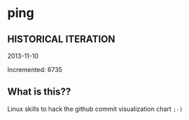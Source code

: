 # ping

## HISTORICAL ITERATION
2013-11-10

Incremented: 6735

## What is this?? 
Linux skills to hack the github commit visualization chart `;-)`
